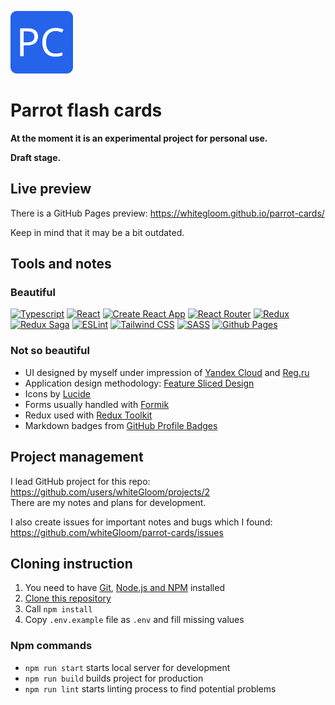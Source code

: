 [<img src="/public/favicon/android-chrome-192x192.png" width=100 height=100 alt="logo">](https://whitegloom.github.io/parrot-cards/)

# Parrot flash cards

**At the moment it is an experimental project for personal use.**

**Draft stage.**

## Live preview

There is a GitHub Pages preview: https://whitegloom.github.io/parrot-cards/

Keep in mind that it may be a bit outdated.

## Tools and notes

### Beautiful

[![Typescript](https://img.shields.io/badge/TypeScript-3178C6.svg?style=for-the-badge&logo=TypeScript&logoColor=white)](https://www.typescriptlang.org/)
[![React](https://img.shields.io/badge/React-61DAFB.svg?style=for-the-badge&logo=React&logoColor=black)](https://react.dev/)
[![Create React App](https://img.shields.io/badge/Create%20React%20App-09D3AC.svg?style=for-the-badge&logo=Create-React-App&logoColor=white)](https://create-react-app.dev/)
[![React Router](https://img.shields.io/badge/React%20Router-CA4245.svg?style=for-the-badge&logo=React-Router&logoColor=white)](https://reactrouter.com)
[![Redux](https://img.shields.io/badge/Redux-764ABC.svg?style=for-the-badge&logo=Redux&logoColor=white)](https://redux.js.org/)
[![Redux Saga](https://img.shields.io/badge/ReduxSaga-999999.svg?style=for-the-badge&logo=Redux-Saga&logoColor=white)](https://redux-saga.js.org)
[![ESLint](https://img.shields.io/badge/ESLint-4B32C3.svg?style=for-the-badge&logo=ESLint&logoColor=white)](https://eslint.org/)
[![Tailwind CSS](https://img.shields.io/badge/Tailwind%20CSS-06B6D4.svg?style=for-the-badge&logo=Tailwind-CSS&logoColor=white)](https://tailwindcss.com)
[![SASS](https://img.shields.io/badge/Sass-CC6699.svg?style=for-the-badge&logo=Sass&logoColor=white)](https://sass-lang.com/)
[![Github Pages](https://img.shields.io/badge/GitHub%20Pages-222222.svg?style=for-the-badge&logo=GitHub-Pages&logoColor=white)](https://docs.github.com/ru/pages)

### Not so beautiful

* UI designed by myself under impression of [Yandex Cloud](https://cloud.yandex.ru/en/) and [Reg.ru](https://www.reg.ru/)
* Application design methodology: [Feature Sliced Design](https://feature-sliced.design)
* Icons by [Lucide](https://lucide.dev/)
* Forms usually handled with [Formik](https://formik.org/)
* Redux used with [Redux Toolkit](https://redux-toolkit.js.org/)
* Markdown badges from [GitHub Profile Badges](https://home.aveek.io/GitHub-Profile-Badges/)

## Project management

I lead GitHub project for this repo: https://github.com/users/whiteGloom/projects/2 \
There are my notes and plans for development.

I also create issues for important notes and bugs which I found:\
https://github.com/whiteGloom/parrot-cards/issues

## Cloning instruction

1. You need to have [Git](https://git-scm.com/), [Node.js and NPM](https://nodejs.org/en) installed
2. [Clone this repository](https://docs.github.com/ru/repositories/creating-and-managing-repositories/cloning-a-repository)
3. Call `npm install`
4. Copy `.env.example` file as `.env` and fill missing values

### Npm commands

* `npm run start` starts local server for development
* `npm run build` builds project for production
* `npm run lint` starts linting process to find potential problems
